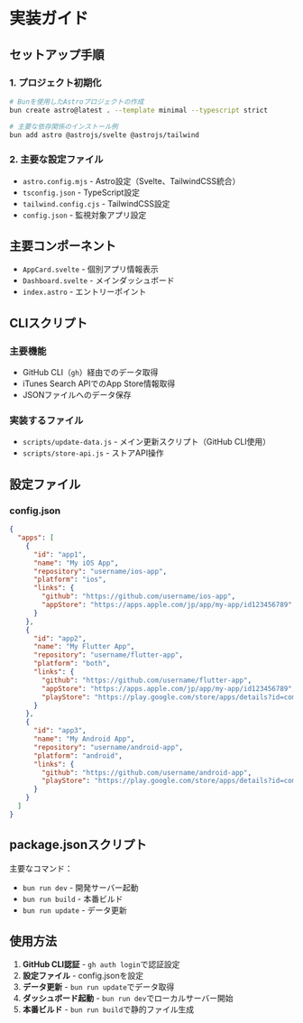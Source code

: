 # 実装ガイド

## セットアップ手順

### 1. プロジェクト初期化

```bash
# Bunを使用したAstroプロジェクトの作成
bun create astro@latest . --template minimal --typescript strict

# 主要な依存関係のインストール例
bun add astro @astrojs/svelte @astrojs/tailwind
```

### 2. 主要な設定ファイル

- `astro.config.mjs` - Astro設定（Svelte、TailwindCSS統合）
- `tsconfig.json` - TypeScript設定
- `tailwind.config.cjs` - TailwindCSS設定
- `config.json` - 監視対象アプリ設定

## 主要コンポーネント

- `AppCard.svelte` - 個別アプリ情報表示
- `Dashboard.svelte` - メインダッシュボード
- `index.astro` - エントリーポイント

## CLIスクリプト

### 主要機能

- GitHub CLI（`gh`）経由でのデータ取得
- iTunes Search APIでのApp Store情報取得
- JSONファイルへのデータ保存

### 実装するファイル

- `scripts/update-data.js` - メイン更新スクリプト（GitHub CLI使用）
- `scripts/store-api.js` - ストアAPI操作

## 設定ファイル

### config.json

```json
{
  "apps": [
    {
      "id": "app1",
      "name": "My iOS App",
      "repository": "username/ios-app",
      "platform": "ios",
      "links": {
        "github": "https://github.com/username/ios-app",
        "appStore": "https://apps.apple.com/jp/app/my-app/id123456789"
      }
    },
    {
      "id": "app2",
      "name": "My Flutter App",
      "repository": "username/flutter-app",
      "platform": "both",
      "links": {
        "github": "https://github.com/username/flutter-app",
        "appStore": "https://apps.apple.com/jp/app/my-app/id123456789",
        "playStore": "https://play.google.com/store/apps/details?id=com.example.app"
      }
    },
    {
      "id": "app3",
      "name": "My Android App",
      "repository": "username/android-app",
      "platform": "android",
      "links": {
        "github": "https://github.com/username/android-app",
        "playStore": "https://play.google.com/store/apps/details?id=com.example.app"
      }
    }
  ]
}
```

## package.jsonスクリプト

主要なコマンド：

- `bun run dev` - 開発サーバー起動
- `bun run build` - 本番ビルド
- `bun run update` - データ更新

## 使用方法

1. **GitHub CLI認証** - `gh auth login`で認証設定
2. **設定ファイル** - config.jsonを設定
3. **データ更新** - `bun run update`でデータ取得
4. **ダッシュボード起動** - `bun run dev`でローカルサーバー開始
5. **本番ビルド** - `bun run build`で静的ファイル生成
